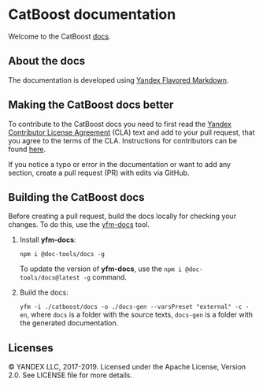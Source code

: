 # CatBoost documentation

Welcome to the CatBoost [docs](https://catboost.ai/docs/).

## About the docs

The documentation is developed using [Yandex Flavored Markdown](https://github.com/yandex-cloud/yfm-docs).

## Making the CatBoost docs better

To contribute to the CatBoost docs you need to first read the [Yandex Contributor License Agreement](https://github.com/catboost/catboost/blob/master/CONTRIBUTING.md) (CLA) text and add to your pull request, that you agree to the terms of the CLA. Instructions for contributors can be found [here](https://catboost.ai/docs/concepts/development-and-contributions.html).

If you notice a typo or error in the documentation or want to add any section, create a pull request (PR) with edits via GitHub.

## Building the CatBoost docs

Before creating a pull request, build the docs locally for checking your changes. To do this, use the [yfm-docs](https://github.com/yandex-cloud/yfm-docs) tool.

1. Install **yfm-docs**:

   `npm i @doc-tools/docs -g`

   To update the version of **yfm-docs**, use the  `npm i @doc-tools/docs@latest -g` command.

1. Build the docs:

   `yfm -i ./catboost/docs -o ./docs-gen --varsPreset "external" -c -en`, where `docs` is a folder with the source texts, `docs-gen` is a folder with the generated documentation.

## Licenses

© YANDEX LLC, 2017-2019. Licensed under the Apache License, Version 2.0. See LICENSE file for more details.
